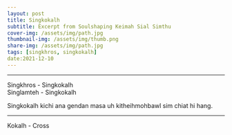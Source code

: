 ```yaml
---
layout: post
title: Singkokalh
subtitle: Excerpt from Soulshaping Keimah Sial Simthu
cover-img: /assets/img/path.jpg
thumbnail-img: /assets/img/thumb.png
share-img: /assets/img/path.jpg
tags: [singkhros, singkokalh]
date:2021-12-10
---  
```



***
Singkhros - Singkokalh  
Singlamteh - Singkokalh 

Singkokalh kichi ana gendan masa uh kitheihmohbawl sim chiat hi hang.  

***

Kokalh - Cross  

